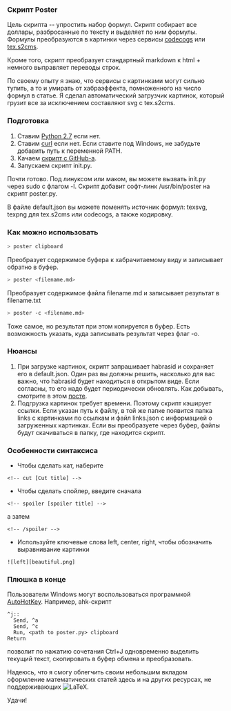 ### Скрипт Poster

Цель скрипта -- упростить набор формул. Скрипт собирает все доллары, разбросанные по тексту и выделяет по ним формулы. Формулы преобразуются в картинки через сервисы [codecogs](https://www.codecogs.com/latex/eqneditor.php) или [tex.s2cms](http://tex.s2cms.ru/).

Кроме того, скрипт преобразует стандартный markdown к html + немного выправляет переводы строк.

По своему опыту я знаю, что сервисы с картинками могут сильно тупить, а то и умирать от хабраэффекта, помноженного на число формул в статье. Я сделал автоматический загрузчик картинок, который грузит все за исключением составляют svg с tex.s2cms.

### Подготовка

1. Ставим [Python 2.7](https://www.python.org/downloads/) если нет.
2.  Ставим [curl](http://curl.haxx.se/) если нет. Если ставите под Windows, не забудьте добавить путь к переменной PATH.
3. Качаем [скрипт с GitHub-а](https://github.com/vsevolod-oparin/habratex).
4. Запускаем скрипт init.py. 

Почти готово. Под линуксом или маком, вы можете вызвать init.py через sudo с флагом -l. Скрипт добавит софт-линк /usr/bin/poster на скрипт poster.py.

В файле default.json вы можете поменять источник формул: texsvg, texpng для tex.s2cms или codecogs, а также кодировку.


### Как можно использовать

```bash
> poster clipboard
```
Преобразует содержимое буфера к хабрачитаемому виду и записывает обратно в буфер.

```bash
> poster <filename.md>
```
Преобразует содержимое файла filename.md и записывает результат в filename.txt

```bash
> poster -c <filename.md>
```
Тоже самое, но результат при этом копируется в буфер. Есть возможность указать, куда записывать результат через флаг -o.

### Нюансы

1. При загрузке картинок, скрипт запрашивает habrasid и сохраняет его в default.json. Один раз вы должны решить, насколько для вас важно, что habrasid будет находиться в открытом виде. Если согласны, то его надо будет периодически обновлять. Как добывать, смотрите в этом [посте](http://habrahabr.ru/post/214347/).
2. Подгрузка картинок требует времени. Поэтому скрипт кэширует ссылки. Если указан путь к файлу, в той же папке появится папка links с картинками по ссылкам и файл links.json c информацией о загруженных картинках. Если вы преобразуете через буфер, файлы будут скачиваться в папку, где находится скрипт. 

### Особенности синтаксиса

- Чтобы сделать кат, наберите 
```
<!-- cut [Cut title] -->
```

- Чтобы сделать спойлер, введите сначала
```
<!-- spoiler [spoiler title] -->
```
а затем
```
<!-- /spoiler -->
```

- Используйте ключевые слова left, center, right, чтобы обозначить выравнивание картинки
```
![left][beautiful.png]
```


### Плюшка в конце

Пользователи Windows могут воспользоваться программкой [AutoHotKey](http://www.autohotkey.com/). Например, ahk-скрипт
```
^j::
  Send, ^a
  Send, ^c
  Run, <path to poster.py> clipboard
Return
```
позволит по нажатию сочетания Ctrl+J одновременно выделить текущий текст, скопировать в буфер обмена и преобразовать.

Надеюсь, что я смогу облегчить своим небольшим вкладом оформление математических статей здесь и на других ресурсах, не поддерживающих ![LaTeX](http://tex.s2cms.ru/svg/%5Cinline%20%5CLaTeX). 

Удачи!
